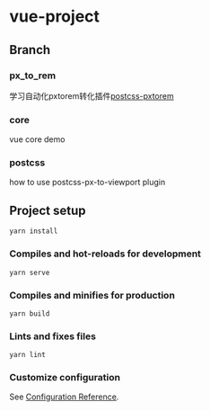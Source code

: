 # vue-project

## Branch
### px_to_rem
学习自动化pxtorem转化插件[postcss-pxtorem](https://www.npmjs.com/package/postcss-pxtorem)

### core
vue core demo

### postcss
how to use postcss-px-to-viewport plugin

## Project setup
```
yarn install
```

### Compiles and hot-reloads for development
```
yarn serve
```

### Compiles and minifies for production
```
yarn build
```

### Lints and fixes files
```
yarn lint
```

### Customize configuration
See [Configuration Reference](https://cli.vuejs.org/config/).
